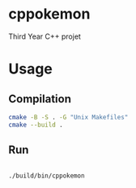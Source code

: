 # cppokemon
Third Year C++ projet 

# Usage 
## Compilation
```bash
cmake -B -S . -G "Unix Makefiles"
cmake --build .
```
## Run
```bash

./build/bin/cppokemon

```